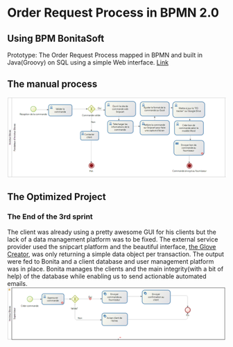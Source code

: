 # Order Request Process in BPMN 2.0
## Using BPM BonitaSoft
Prototype: The Order Request Process mapped in BPMN and built in Java(Groovy) on SQL using a simple Web interface.
[Link](https://www.bonitasoft.com/)

## The manual process
![BPMN_Before](https://github.com/davesdere/bonita_orderRequest/blob/master/BPMN_beforeOpt.png)

## The Optimized Project
### The End of the 3rd sprint
The client was already using a pretty awesome GUI for his clients but the lack of a data management platform was to be fixed.
The external service provider used the snipcart platform and the beautiful interface, [the Glove Creator](https://www.invictusgloves.com/gloves-creator), was only returning a simple data object per transaction. The output were fed to Bonita and a client database and user management platform was in place. Bonita manages the clients and the main integrity(with a bit of help) of the database while enabling us to send actionable automated emails.
![BPMN_Final](https://github.com/davesdere/bonita_orderRequest/blob/master/BPMN_final.png)
